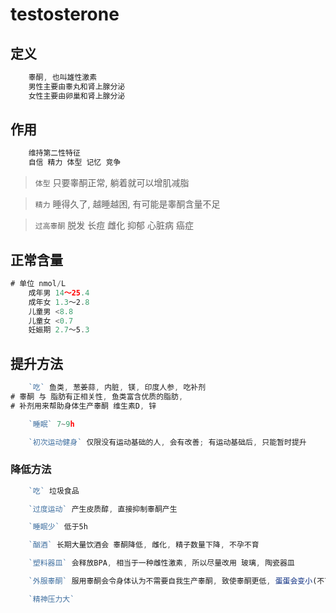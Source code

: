 # testosterone

## 定义

```js
    睾酮, 也叫雄性激素
    男性主要由睾丸和肾上腺分泌
    女性主要由卵巢和肾上腺分泌
```

## 作用

```js
    维持第二性特征
    自信 精力 体型 记忆 竞争
```

> `体型` 只要睾酮正常, 躺着就可以增肌减脂

> `精力` 睡得久了, 越睡越困, 有可能是睾酮含量不足

> `过高睾酮` 脱发 长痘 雌化 抑郁 心脏病 癌症


## 正常含量

```js
# 单位 nmol/L
    成年男 14～25.4
    成年女 1.3～2.8
    儿童男 <8.8 
    儿童女 <0.7
    妊娠期 2.7～5.3
```

## 提升方法

```js
    `吃` 鱼类, 葱姜蒜, 内脏, 镁, 印度人参, 吃补剂
# 睾酮 与 脂肪有正相关性, 鱼类富含优质的脂肪, 
# 补剂用来帮助身体生产睾酮 维生素D, 锌

    `睡眠` 7~9h

    `初次运动健身` 仅限没有运动基础的人, 会有改善; 有运动基础后, 只能暂时提升
```

### 降低方法

```js
    `吃` 垃圾食品

    `过度运动` 产生皮质醇, 直接抑制睾酮产生

    `睡眠少` 低于5h

    `酗酒` 长期大量饮酒会 睾酮降低, 雌化, 精子数量下降, 不孕不育

    `塑料器皿` 会释放BPA, 相当于一种雌性激素, 所以尽量改用 玻璃, 陶瓷器皿

    `外服睾酮` 服用睾酮会令身体认为不需要自我生产睾酮, 致使睾酮更低, 蛋蛋会变小(不可逆, 不可恢复!)

    `精神压力大`
```